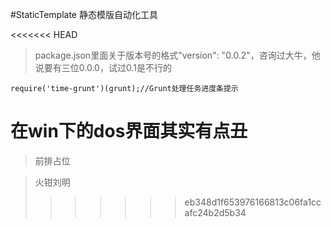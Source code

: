#StaticTemplate 静态模版自动化工具

<<<<<<< HEAD
>package.json里面关于版本号的格式"version": "0.0.2"，咨询过大牛，他说要有三位0.0.0，试过0.1是不行的

    require('time-grunt')(grunt);//Grunt处理任务进度条提示

在win下的dos界面其实有点丑
=======
>前排占位

>火钳刘明
>>>>>>> eb348d1f653976166813c06fa1ccafc24b2d5b34

